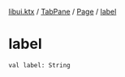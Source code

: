 [libui.ktx](../../index.md) / [TabPane](../index.md) / [Page](index.md) / [label](./label.md)

# label

`val label: String`